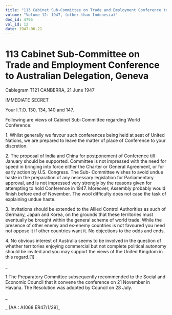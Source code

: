 ```yaml
---
title: "113 Cabinet Sub-Committee on Trade and Employment Conference to Australian Delegation, Geneva"
volume: "Volume 12: 1947, (other than Indonesia)"
doc_id: 4795
vol_id: 12
date: 1947-06-21
---
```


# 113 Cabinet Sub-Committee on Trade and Employment Conference to Australian Delegation, Geneva

Cablegram T121 CANBERRA, 21 June 1947

IMMEDIATE SECRET

Your I.T.O. 130, 134, 140 and 147.

Following are views of Cabinet Sub-Committee regarding World Conference:

1\. Whilst generally we favour such conferences being held at seat of United Nations, we are prepared to leave the matter of place of Conference to your discretion.

2\. The proposal of India and China for postponement of Conference till January should be supported. Committee is not impressed with the need for speed in bringing into force either the Charter or General Agreement, or for early action by U.S. Congress. The Sub- Committee wishes to avoid undue haste in the preparation of any necessary legislation for Parliamentary approval, and is not impressed very strongly by the reasons given for attempting to hold Conference in 1947. Moreover, Assembly probably would finish before end of November. The wool difficulty does not case the task of explaining undue haste.

3\. Invitations should be extended to the Allied Control Authorities as such of Germany, Japan and Korea, on the grounds that these territories must eventually be brought within the general scheme of world trade. While the presence of other enemy and ex-enemy countries is not favoured you need not oppose it if other countries want it. No objections to the odds and ends.

4\. No obvious interest of Australia seems to be involved in the question of whether territories enjoying commercial but not complete political autonomy should be invited and you may support the views of the United Kingdom in this regard.[1]

_

1 The Preparatory Committee subsequently recommended to the Social and Economic Council that it convene the conference on 21 November in Havana. The Resolution was adopted by Council on 28 July.

_

_ [AA : A1068 ER47/1/29]_
